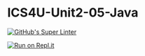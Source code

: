 # ICS4U-Unit2-05-Java

[![GitHub's Super Linter](https://github.com/jaeyoon-lee2/ICS4U-Unit2-05-Java/workflows/GitHub's%20Super%20Linter/badge.svg)](https://github.com/jaeyoon-lee2/ICS4U-Unit2-05-Java/actions)

[![Run on Repl.it](https://repl.it/badge/github/jaeyoon-lee2/ICS4U-Unit2-05-Java)](https://repl.it/github/jaeyoon-lee2/ICS4U-Unit2-05-Java)
